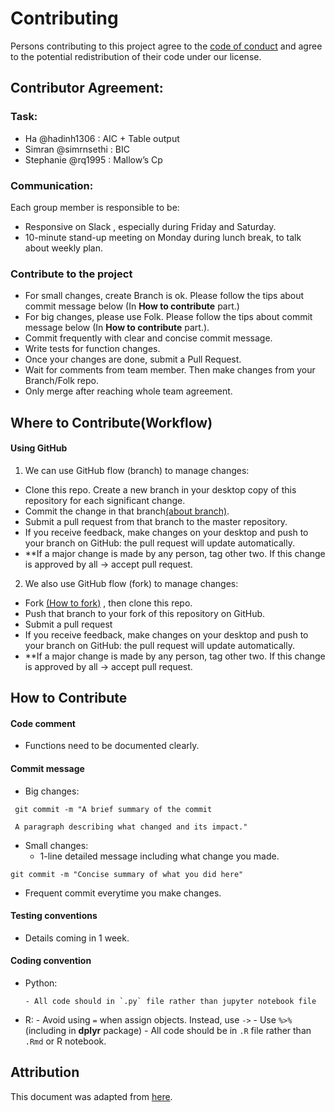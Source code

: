 # Contributing

Persons contributing to this project agree to the [code of conduct](./CODE_OF_CONDUCT.md) and agree to the potential redistribution of their code under our license.

## Contributor Agreement: 

### Task:
- Ha @hadinh1306 : AIC + Table output
- Simran @simrnsethi : BIC
- Stephanie @rq1995 : Mallow’s Cp

### Communication:
Each group member is responsible to be:

- Responsive on Slack , especially during Friday and Saturday. 
- 10-minute stand-up meeting on Monday during lunch break, to talk about weekly plan.

### Contribute to the project
- For small changes, create Branch is ok. Please follow the tips about commit message below (In **How to contribute** part.)
- For big changes, please use Folk. Please follow the tips about commit message below (In **How to contribute** part.).
- Commit frequently with clear and concise commit message.
- Write tests for function changes.
- Once your changes are done, submit a Pull Request.
- Wait for comments from team member. Then make changes from your Branch/Folk repo.
- Only merge after reaching whole team agreement.

## Where to Contribute(Workflow)

#### Using GitHub
1.  We can use GitHub flow (branch) to manage changes:
   - Clone this repo. Create a new branch in your desktop copy of this repository for each significant change.
   - Commit the change in that branch[(about branch)](https://help.github.com/articles/about-branches/).
   - Submit a pull request from that branch to the master repository.
   - If you receive feedback, make changes on your desktop and push to your branch on GitHub: the pull request will update automatically.
   - **If a major change is made by any person, tag other two. If this change is approved by all → accept pull request.

2.   We also use GitHub flow (fork) to manage changes:
   - Fork [(How to fork)](https://help.github.com/articles/working-with-forks/)
, then clone this repo. 
   - Push that branch to your fork of this repository on GitHub.
   - Submit a pull request
   - If you receive feedback, make changes on your desktop and push to your branch on GitHub: the pull request will update automatically.
   - **If a major change is made by any person, tag other two. If this change is approved by all → accept pull request.

## How to Contribute

#### Code comment 
- Functions need to be documented clearly.

#### Commit message
- Big changes:
  
```
 git commit -m "A brief summary of the commit

 A paragraph describing what changed and its impact."
```

-  Small changes:
   - 1-line detailed message including what change you made.

```
git commit -m "Concise summary of what you did here"
```

- Frequent commit everytime you make changes.


#### Testing conventions
- Details coming in 1 week.

#### Coding convention
- Python:

      - All code should in `.py` file rather than jupyter notebook file
- R:
      - Avoid using `=` when assign objects. Instead, use `->`
      - Use `%>%` (including in **dplyr** package)
      - All code should be in `.R` file rather than `.Rmd` or R notebook.


## Attribution
This document was adapted from [here](https://github.com/swcarpentry/r-novice-inflammation/blob/gh-pages/CONTRIBUTING.md).
